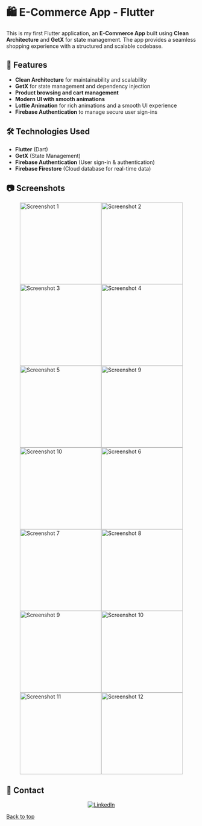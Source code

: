 # 🛍️ E-Commerce App - Flutter

This is my first Flutter application, an **E-Commerce App** built using **Clean Architecture** and **GetX** for state management. The app provides a seamless shopping experience with a structured and scalable codebase.

## 📌 Features

-  **Clean Architecture** for maintainability and scalability  
-  **GetX** for state management and dependency injection  
-  **Product browsing and cart management**  
-  **Modern UI with smooth animations**  
-  **Lottie Animation** for rich animations and a smooth UI experience  
-  **Firebase Authentication** to manage secure user sign-ins  

## 🛠️ Technologies Used

- **Flutter** (Dart)  
- **GetX** (State Management)  
- **Firebase Authentication** (User sign-in & authentication)  
- **Firebase Firestore** (Cloud database for real-time data)  

## 📷 Screenshots

<div style="display: flex; flex-wrap: wrap; justify-content: center;">
    <img width="216" src="https://github.com/user-attachments/assets/293e79a5-8709-43b0-a0ff-aad9c8ca2001" alt="Screenshot 1">
    <img width="216" src="https://github.com/user-attachments/assets/2ad6903a-4140-4fbb-bb1c-00a9c2b30fc4" alt="Screenshot 2">
    <img width="216" src="https://github.com/user-attachments/assets/b63eeb6d-29d4-4c2b-9ab7-195ccda2750d" alt="Screenshot 3">
    <img width="216" src="https://github.com/user-attachments/assets/f2bd7ac9-25b7-483d-b9a9-cd7d23205dd8" alt="Screenshot 4">
    <img width="216" src="https://github.com/user-attachments/assets/846bffc1-a469-4051-b813-0775e6cf51cb" alt="Screenshot 5">
    <img width="216" src="https://github.com/user-attachments/assets/80e8313d-aba9-4b7b-b1f7-36f172d2d1a6" alt="Screenshot 9">
    <img width="216" src="https://github.com/user-attachments/assets/84a12a17-b477-4363-bff6-5782294a02de" alt="Screenshot 10">
    <img width="216" src="https://github.com/user-attachments/assets/66a76272-8ff6-4652-8826-01ea6d82b278" alt="Screenshot 6">
    <img width="216" src="https://github.com/user-attachments/assets/2122c226-e9b4-4d83-a0b8-41dac4dc2c94" alt="Screenshot 7">
    <img width="216" src="https://github.com/user-attachments/assets/bf660cb3-be4e-465a-99c5-62adfaa1bb2b" alt="Screenshot 8">
    <img width="216" src="https://github.com/user-attachments/assets/80e8313d-aba9-4b7b-b1f7-36f172d2d1a6" alt="Screenshot 9">
    <img width="216" src="https://github.com/user-attachments/assets/84a12a17-b477-4363-bff6-5782294a02de" alt="Screenshot 10">
    <img width="216" src="https://github.com/user-attachments/assets/57c86253-4eb2-4fec-9cb4-eee1bb46e3ec" alt="Screenshot 11">
    <img width="216" src="https://github.com/user-attachments/assets/c200c642-5fd5-4565-aadc-2243991fd2e3" alt="Screenshot 12">
</div>

## :email: Contact

<div align="center"> 
    <a href="https://www.linkedin.com/in/vbdoyasser/" target="_blank"> 
        <img src="https://img.shields.io/badge/Connect-Abdelrahman%20Yasser-blue.svg?style=flat&logo=linkedin" alt="LinkedIn"/> 
    </a> 
</div>

[Back to top](#top)
